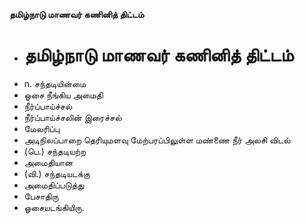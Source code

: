 **தமிழ்நாடு மாணவர் கணினித் திட்டம்**
- # தமிழ்நாடு மாணவர் கணினித் திட்டம்
- n. சந்தடியின்மை
- ஓசை நீங்கிய அமைதி
- நீர்ப்பாய்ச்சல்
- நீர்ப்பாய்ச்சலின் இரைச்சல்
- மேலரிப்பு
- அடிநிலப்பாறை தெரியுமளவு மேற்பரப்பிலுள்ள மண்ணை நீர் அலசி விடல்
- (பெ.) சந்தடியற்ற
- அமைதியான
- (வி.) சந்தடியடக்கு
- அமைதிப்படுத்து
- பேசாதிரு
- ஓசையடங்கியிரு.

